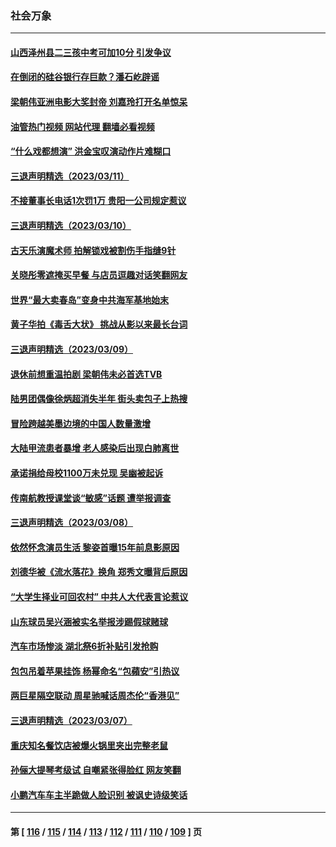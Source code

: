 ### 社会万象
---
#### [山西泽州县二三孩中考可加10分 引发争议](../../pages/ncid282/n13949268.md?03140445) 
#### [在倒闭的硅谷银行存巨款？潘石屹辟谣](../../pages/ncid282/n13948783.md?03140445) 
#### [梁朝伟亚洲电影大奖封帝 刘嘉玲打开名单惊呆](../../pages/ncid282/n13948769.md?03140445) 
#### [油管热门视频 网站代理 翻墙必看视频](http://138.2.39.72:81/youtube.html?epic-marker?03140445)
#### [“什么戏都想演” 洪金宝叹演动作片难糊口](../../pages/ncid282/n13948798.md?03140445) 
#### [三退声明精选（2023/03/11）](../../pages/ncid282/n13948225.md?03140445) 
#### [不接董事长电话1次罚1万 贵阳一公司规定惹议](../../pages/ncid282/n13947955.md?03140445) 
#### [三退声明精选（2023/03/10）](../../pages/ncid282/n13947695.md?03140445) 
#### [古天乐演魔术师 拍解锁戏被割伤手指缝9针](../../pages/ncid282/n13947542.md?03140445) 
#### [关晓彤零遮掩买早餐 与店员逗趣对话笑翻网友](../../pages/ncid282/n13947566.md?03140445) 
#### [世界“最大卖春岛”变身中共海军基地始末](../../pages/ncid282/n13947525.md?03140445) 
#### [黄子华拍《毒舌大状》 挑战从影以来最长台词](../../pages/ncid282/n13946943.md?03140445) 
#### [三退声明精选（2023/03/09）](../../pages/ncid282/n13947037.md?03140445) 
#### [退休前想重温拍剧 梁朝伟未必首选TVB](../../pages/ncid282/n13946850.md?03140445) 
#### [陆男团偶像徐炳超消失半年 街头卖包子上热搜](../../pages/ncid282/n13946900.md?03140445) 
#### [冒险跨越美墨边境的中国人数量激增](../../pages/ncid282/n13946742.md?03140445) 
#### [大陆甲流患者暴增 老人感染后出现白肺离世](../../pages/ncid282/n13946406.md?03140445) 
#### [承诺捐给母校1100万未兑现 吴幽被起诉](../../pages/ncid282/n13946488.md?03140445) 
#### [传南航教授课堂谈“敏感”话题 遭举报调查](../../pages/ncid282/n13946145.md?03140445) 
#### [三退声明精选（2023/03/08）](../../pages/ncid282/n13946173.md?03140445) 
#### [依然怀念演员生活 黎姿首曝15年前息影原因](../../pages/ncid282/n13945930.md?03140445) 
#### [刘德华被《流水落花》换角 郑秀文曝背后原因](../../pages/ncid282/n13945948.md?03140445) 
#### [“大学生择业可回农村” 中共人大代表言论惹议](../../pages/ncid282/n13945901.md?03140445) 
#### [山东球员吴兴涵被实名举报涉踢假球赌球](../../pages/ncid282/n13945720.md?03140445) 
#### [汽车市场惨淡 湖北祭6折补贴引发抢购](../../pages/ncid282/n13945514.md?03140445) 
#### [包包吊着苹果挂饰 杨幂命名“包蘋安”引热议](../../pages/ncid282/n13945246.md?03140445) 
#### [两巨星隔空联动 周星驰喊话周杰伦“香港见”](../../pages/ncid282/n13945104.md?03140445) 
#### [三退声明精选（2023/03/07）](../../pages/ncid282/n13945050.md?03140445) 
#### [重庆知名餐饮店被爆火锅里夹出完整老鼠](../../pages/ncid282/n13944589.md?03140445) 
#### [孙俪大提琴考级试 自嘲紧张得脸红 网友笑翻](../../pages/ncid282/n13944433.md?03140445) 
#### [小鹏汽车车主半跪做人脸识别 被讽史诗级笑话](../../pages/ncid282/n13944451.md?03140445) 

---
#### 第 [ [116](./116.md?03140445) / [115](./115.md?03140445) / [114](./114.md?03140445) / [113](./113.md?03140445) / [112](./112.md?03140445) / [111](./111.md?03140445) / [110](./110.md?03140445) / [109](./109.md?03140445) ] 页
